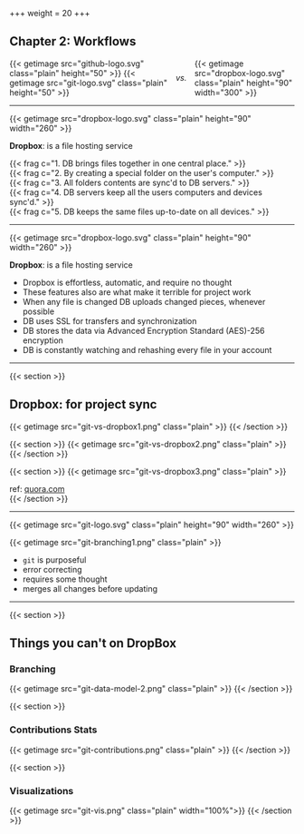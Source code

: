 +++
weight = 20
+++

<h2 class="h1 mb-6">Chapter 2: Workflows</h2>


<div class="flex" style="display:flex; justify-content:center; align-items:center;">
<div>
{{< getimage src="github-logo.svg" class="plain" height="50" >}}
{{< getimage src="git-logo.svg" class="plain" height="50" >}}
</div>
<span style="flex:0; padding: 0 1em; font-style: italic;">vs.</span>
{{< getimage src="dropbox-logo.svg" class="plain" height="90" width="300" >}}
</div>

---

{{< getimage src="dropbox-logo.svg" class="plain" height="90" width="260" >}}

**Dropbox**: is a file hosting service

<section class="text-left lh-175">
{{< frag c="1. DB brings files together in one central place." >}}<br>
{{< frag c="2. By creating a special folder on the user's computer." >}}<br>
{{< frag c="3. All folders contents are sync'd to DB servers." >}}<br>
{{< frag c="4. DB servers keep all the users computers and devices sync'd." >}}<br>
{{< frag c="5. DB keeps the same files up-to-date on all devices." >}}<br>
</section>

---

{{< getimage src="dropbox-logo.svg" class="plain" height="90" width="260" >}}

**Dropbox**: is a file hosting service

- Dropbox is effortless, automatic, and require no thought
- These features also are what make it terrible for project work
- When any file is changed DB uploads changed pieces, whenever possible
- DB uses SSL for transfers and synchronization
- DB stores the data via Advanced Encryption Standard (AES)-256 encryption
- DB is constantly watching and rehashing every file in your account

---


{{< section >}}
<h2 class="h1">Dropbox: for project sync</h2>
{{< getimage src="git-vs-dropbox1.png" class="plain" >}}
{{< /section >}}

{{< section >}}
{{< getimage src="git-vs-dropbox2.png" class="plain" >}}
{{< /section >}}

{{< section >}}
{{< getimage src="git-vs-dropbox3.png" class="plain" >}}
<div class="fs-m4">ref: <a href="https://www.quora.com/Should-I-use-Dropbox-instead-of-Git-for-2-coders-In-terms-of-going-really-fast-and-working-on-things-at-the-same-time-Im-thinking-it-may-be-uber-productive-to-use-Dropbox-for-its-instant-syncing-instead-of-Git-Github-What-are-the-pros-cons" class="">quora.com</a></div>
{{< /section >}}

</blockquote>

----


{{< getimage src="git-logo.svg" class="plain" height="90" width="260" >}}

{{< getimage src="git-branching1.png" class="plain" >}}
- `git` is purposeful
- error correcting
- requires some thought
- merges all changes before updating

---

{{< section >}}
<h2 class="h1">Things you can't on DropBox</h2>
<h3 class="h2">Branching</h3>
{{< getimage src="git-data-model-2.png" class="plain" >}}
{{< /section >}}

{{< section >}}
<h3 class="h2">Contributions Stats</h3>
{{< getimage src="git-contributions.png" class="plain" >}}
{{< /section >}}

{{< section >}}
<h3 class="h2">Visualizations</h3>
{{< getimage src="git-vis.png" class="plain" width="100%">}}
{{< /section >}}
